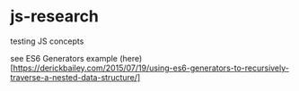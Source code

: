 # js-research
testing JS concepts

see ES6 Generators example (here)[https://derickbailey.com/2015/07/19/using-es6-generators-to-recursively-traverse-a-nested-data-structure/]
